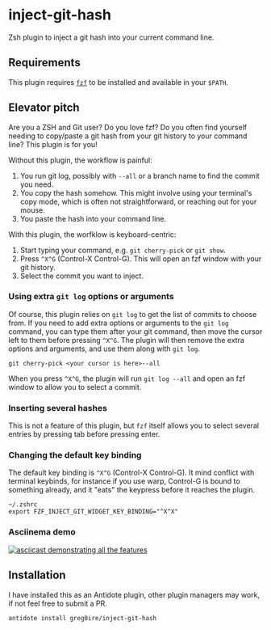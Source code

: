 # inject-git-hash

Zsh plugin to inject a git hash into your current command line.

## Requirements

This plugin requires [`fzf`](https://github.com/junegunn/fzf) to be installed
and available in your `$PATH`.

## Elevator pitch

Are you a ZSH and Git user? Do you love fzf?
Do you often find yourself needing to copy/paste a git hash from your git
history to your command line? This plugin is for you!

Without this plugin, the workflow is painful:

1. You run git log, possibly with `--all` or a branch name to find the commit
   you need.
2. You copy the hash somehow. This might involve using your terminal's copy
   mode, which is often not straightforward, or reaching out for your mouse.
3. You paste the hash into your command line.

With this plugin, the worfklow is keyboard-centric:

1. Start typing your command, e.g. `git cherry-pick` or `git show`.
2. Press `^X^G` (Control-X Control-G). This will open an fzf window with your git history.
3. Select the commit you want to inject.

### Using extra `git log` options or arguments

Of course, this plugin relies on `git log` to get the list of commits to choose
from. If you need to add extra options or arguments to the `git log` command,
you can type them after your git command, then move the cursor left to them
before pressing `^X^G`.
The plugin will then remove the extra options and arguments, and use them along
with `git log`.

```console
git cherry-pick <your cursor is here>--all
```
When you press `^X^G`, the plugin will run `git log --all` and open an fzf
window to allow you to select a commit.

### Inserting several hashes

This is not a feature of this plugin, but `fzf` itself allows you to select
several entries by pressing tab before pressing enter.

### Changing the default key binding

The default key binding is `^X^G` (Control-X Control-G). It mind conflict with
terminal keybinds, for instance if you use warp, Control-G is bound to
something already, and it "eats" the keypress before it reaches the plugin.

```
~/.zshrc
export FZF_INJECT_GIT_WIDGET_KEY_BINDING="^X^X"
```

### Asciinema demo

[![asciicast demonstrating all the features](https://asciinema.org/a/723241.svg)](https://asciinema.org/a/723241)

## Installation

I have installed this as an Antidote plugin, other plugin managers may work, if
not feel free to submit a PR.

```console
antidote install greg0ire/inject-git-hash
```
